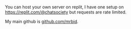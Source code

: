 You can host your own server on replit, I have one setup on https://replit.com/@chatsociety but requests are rate limited.

My main github is [github.com/mrbid](https://github.com/mrbid).
